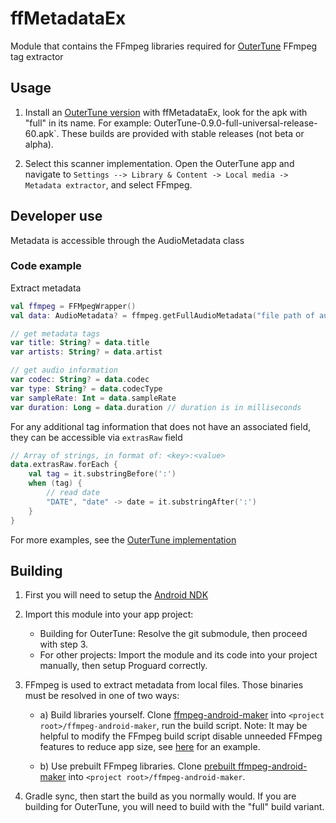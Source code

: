 # ffMetadataEx

Module that contains the FFmpeg libraries required for [OuterTune](https://github.com/OuterTune/OuterTune) FFmpeg tag
extractor

## Usage

1. Install an [OuterTune version](https://github.com/OuterTune/OuterTune/releases) with ffMetadataEx, look for the apk with "full" in its name. For example: OuterTune-0.9.0-full-universal-release-60.apk`. These builds are provided with stable releases (not beta or alpha).

3. Select this scanner implementation. Open the OuterTune app and navigate to
   `Settings --> Library & Content -> Local media -> Metadata extractor`, and select FFmpeg.

## Developer use

Metadata is accessible through the AudioMetadata class

### Code example

Extract metadata

```kotlin
val ffmpeg = FFMpegWrapper()
val data: AudioMetadata? = ffmpeg.getFullAudioMetadata("file path of audio file")

// get metadata tags
var title: String? = data.title
var artists: String? = data.artist

// get audio information
var codec: String? = data.codec
var type: String? = data.codecType
var sampleRate: Int = data.sampleRate
var duration: Long = data.duration // duration is in milliseconds
```

For any additional tag information that does not have an associated field, they can be accessible via `extrasRaw` field

```kotlin
// Array of strings, in format of: <key>:<value>
data.extrasRaw.forEach {
    val tag = it.substringBefore(':')
    when (tag) {
        // read date
        "DATE", "date" -> date = it.substringAfter(':')
    }
}
```

For more examples, see the [OuterTune implementation](https://github.com/OuterTune/OuterTune/blob/dev/app/src/main/java/com/dd3boh/outertune/utils/scanners/FFMpegScanner.kt)

## Building

1. First you will need to setup the [Android NDK](https://developer.android.com/studio/projects/install-ndk)

2. Import this module into your app project:

    - Building for OuterTune: Resolve the git submodule, then proceed with step 3.
    - For other projects: Import the module and its code into your project manually, then setup Proguard correctly.

3. FFmpeg is used to extract metadata from local files. Those binaries must be resolved in one of two ways:

    - a) Build libraries yourself. Clone [ffmpeg-android-maker](https://github.com/Javernaut/ffmpeg-android-maker) into
      `<project root>/ffmpeg-android-maker`, run the build script. Note: It may be helpful to modify the
      FFmpeg build script disable unneeded FFmpeg features to reduce app size,
      see [here](https://github.com/mikooomich/ffmpeg-android-maker/blob/master/scripts/ffmpeg/build.sh) for an example.

    - b) Use prebuilt FFmpeg libraries.
      Clone [prebuilt ffmpeg-android-maker](https://github.com/mikooomich/ffmpeg-android-maker-prebuilt) into
      `<project root>/ffmpeg-android-maker`.

4. Gradle sync, then start the build as you normally would. If you are building for OuterTune, you will need to build with the "full" build variant.
